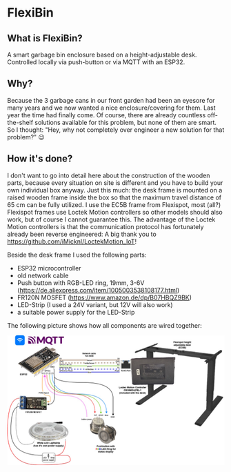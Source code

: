 # FlexiBin

## What is FlexiBin?
A smart garbage bin enclosure based on a height-adjustable desk. Controlled locally via push-button or via MQTT with an ESP32.

## Why?
Because the 3 garbage cans in our front garden had been an eyesore for many years and we now wanted a nice enclosure/covering for them. Last year the time had finally come.
Of course, there are already countless off-the-shelf solutions available for this problem, but none of them are smart. So I thought: "Hey, why not completely over engineer a new solution for that problem?" :wink:

## How it's done?
I don't want to go into detail here about the construction of the wooden parts, because every situation on site is different and you have to build your own individual box anyway. Just this much: the desk frame is mounted on a raised wooden frame inside the box so that the maximum travel distance of 65 cm can be fully utilized. I use the EC5B frame from Flexispot, most (all?) Flexispot frames use Loctek Motion controllers so other models should also work, but of course I cannot guarantee this. The advantage of the Loctek Motion controllers is that the communication protocol has fortunately already been reverse engineered:
A big thank you to https://github.com/iMicknl/LoctekMotion_IoT!

Beside the desk frame I used the following parts:
- ESP32 microcontroller
- old network cable
- Push button with RGB-LED ring, 19mm, 3-6V (https://de.aliexpress.com/item/1005003538108177.html)
- FR120N MOSFET (https://www.amazon.de/dp/B07HBQZ9BK)
- LED-Strip (I used a 24V variant, but 12V will also work)
- a suitable power supply for the LED-Strip

The following picture shows how all components are wired together:

![Wiring](doc/FlexiBin-wiring.jpg)


